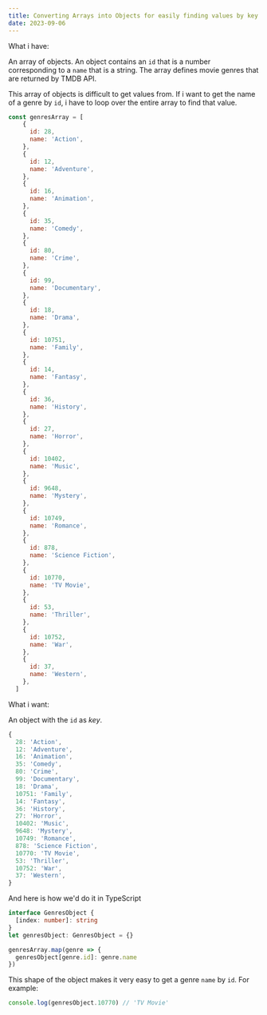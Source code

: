 ```yaml
---
title: Converting Arrays into Objects for easily finding values by key
date: 2023-09-06
---
```


What i have:

An array of objects. An object contains an `id` that is a number corresponding to a `name` that is a string. The array defines movie genres that are returned by TMDB API. 

This array of objects is difficult to get values from. If i want to get the name of a genre by `id`, i have to loop over the entire array to find that value.

```js
const genresArray = [
    {
      id: 28,
      name: 'Action',
    },
    {
      id: 12,
      name: 'Adventure',
    },
    {
      id: 16,
      name: 'Animation',
    },
    {
      id: 35,
      name: 'Comedy',
    },
    {
      id: 80,
      name: 'Crime',
    },
    {
      id: 99,
      name: 'Documentary',
    },
    {
      id: 18,
      name: 'Drama',
    },
    {
      id: 10751,
      name: 'Family',
    },
    {
      id: 14,
      name: 'Fantasy',
    },
    {
      id: 36,
      name: 'History',
    },
    {
      id: 27,
      name: 'Horror',
    },
    {
      id: 10402,
      name: 'Music',
    },
    {
      id: 9648,
      name: 'Mystery',
    },
    {
      id: 10749,
      name: 'Romance',
    },
    {
      id: 878,
      name: 'Science Fiction',
    },
    {
      id: 10770,
      name: 'TV Movie',
    },
    {
      id: 53,
      name: 'Thriller',
    },
    {
      id: 10752,
      name: 'War',
    },
    {
      id: 37,
      name: 'Western',
    },
  ]
```

What i want:

An object with the `id` as _key_.

```js
{
  28: 'Action',
  12: 'Adventure',
  16: 'Animation',
  35: 'Comedy',
  80: 'Crime',
  99: 'Documentary',
  18: 'Drama',
  10751: 'Family',
  14: 'Fantasy',
  36: 'History',
  27: 'Horror',
  10402: 'Music',
  9648: 'Mystery',
  10749: 'Romance',
  878: 'Science Fiction',
  10770: 'TV Movie',
  53: 'Thriller',
  10752: 'War',
  37: 'Western',
}
```

And here is how we'd do it in TypeScript

```ts
interface GenresObject {
  [index: number]: string
}
let genresObject: GenresObject = {}

genresArray.map(genre => {
  genresObject[genre.id]: genre.name
})
```

This shape of the object makes it very easy to get a genre `name` by `id`. For example:

```js
console.log(genresObject.10770) // 'TV Movie'
```